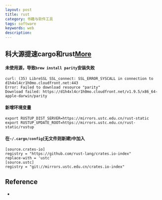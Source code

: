 ```yaml
---
layout: post
title: rust
category: 书籍与软件工具
tags: software
keywords: web
description: 
---
```


## 科大源提速cargo和rust[More](https://blog.csdn.net/xiangxianghehe/article/details/53471936)

#### 未使用源，导致`brew install parity`安装失败

```
curl: (35) LibreSSL SSL_connect: SSL_ERROR_SYSCALL in connection to d1h4xl4cr1h0mo.cloudfront.net:443 
Error: Failed to download resource "parity"
Download failed: https://d1h4xl4cr1h0mo.cloudfront.net/v1.9.5/x86_64-apple-darwin/parity
```


#### 新增环境变量

```
export RUSTUP_DIST_SERVER=https://mirrors.ustc.edu.cn/rust-static
export RUSTUP_UPDATE_ROOT=https://mirrors.ustc.edu.cn/rust-static/rustup
```

#### 在`~/.cargo/config`(无文件则新建)中加入

```
[source.crates-io]
registry = "https://github.com/rust-lang/crates.io-index"
replace-with = 'ustc'
[source.ustc]
registry = "git://mirrors.ustc.edu.cn/crates.io-index"
```


## Reference

*  